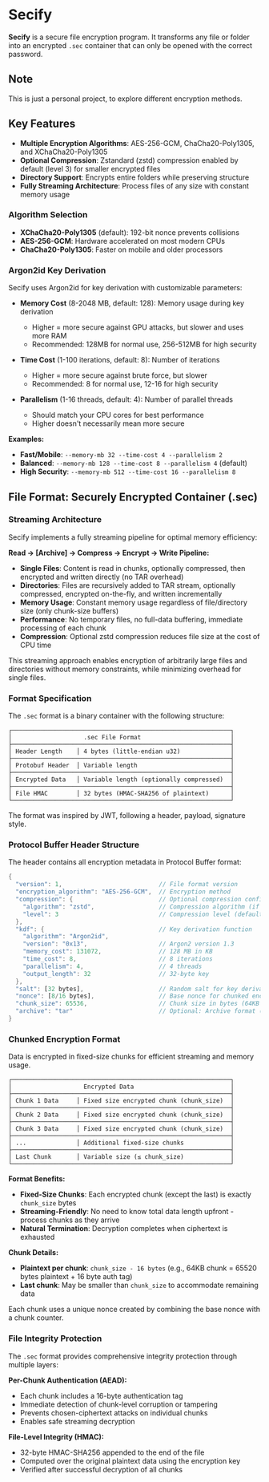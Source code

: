 # Secify

**Secify** is a secure file encryption program. It transforms any file or folder into an encrypted `.sec` container that can only be opened with the correct password.

## Note
This is just a personal project, to explore different encryption methods.

## Key Features

- **Multiple Encryption Algorithms**: AES-256-GCM, ChaCha20-Poly1305, and XChaCha20-Poly1305
- **Optional Compression**: Zstandard (zstd) compression enabled by default (level 3) for smaller encrypted files
- **Directory Support**: Encrypts entire folders while preserving structure
- **Fully Streaming Architecture**: Process files of any size with constant memory usage
  
### Algorithm Selection
- **XChaCha20-Poly1305** (default): 192-bit nonce prevents collisions
- **AES-256-GCM**: Hardware accelerated on most modern CPUs
- **ChaCha20-Poly1305**: Faster on mobile and older processors

### Argon2id Key Derivation
Secify uses Argon2id for key derivation with customizable parameters:

- **Memory Cost** (8-2048 MB, default: 128): Memory usage during key derivation
  - Higher = more secure against GPU attacks, but slower and uses more RAM
  - Recommended: 128MB for normal use, 256-512MB for high security

- **Time Cost** (1-100 iterations, default: 8): Number of iterations
  - Higher = more secure against brute force, but slower
  - Recommended: 8 for normal use, 12-16 for high security

- **Parallelism** (1-16 threads, default: 4): Number of parallel threads
  - Should match your CPU cores for best performance
  - Higher doesn't necessarily mean more secure

**Examples:**
- **Fast/Mobile**: `--memory-mb 32 --time-cost 4 --parallelism 2`
- **Balanced**: `--memory-mb 128 --time-cost 8 --parallelism 4` (default)
- **High Security**: `--memory-mb 512 --time-cost 16 --parallelism 8`

## File Format: Securely Encrypted Container (.sec)

### Streaming Architecture

Secify implements a fully streaming pipeline for optimal memory efficiency:

**Read → [Archive] → Compress → Encrypt → Write Pipeline:**
- **Single Files**: Content is read in chunks, optionally compressed, then encrypted and written directly (no TAR overhead)
- **Directories**: Files are recursively added to TAR stream, optionally compressed, encrypted on-the-fly, and written incrementally
- **Memory Usage**: Constant memory usage regardless of file/directory size (only chunk-size buffers)
- **Performance**: No temporary files, no full-data buffering, immediate processing of each chunk
- **Compression**: Optional zstd compression reduces file size at the cost of CPU time

This streaming approach enables encryption of arbitrarily large files and directories without memory constraints, while minimizing overhead for single files.

### Format Specification

The `.sec` format is a binary container with the following structure:

```
┌─────────────────────────────────────────────────────────────┐
│                    .sec File Format                         │
├─────────────────────────────────────────────────────────────┤
│ Header Length    │ 4 bytes (little-endian u32)              │
├─────────────────────────────────────────────────────────────┤
│ Protobuf Header  │ Variable length                          │
├─────────────────────────────────────────────────────────────┤
│ Encrypted Data   │ Variable length (optionally compressed)  │
├─────────────────────────────────────────────────────────────┤
│ File HMAC        │ 32 bytes (HMAC-SHA256 of plaintext)      │
└─────────────────────────────────────────────────────────────┘
```

The format was inspired by JWT, following a header, payload, signature style.

### Protocol Buffer Header Structure

The header contains all encryption metadata in Protocol Buffer format:

```rust
{
  "version": 1,                           // File format version
  "encryption_algorithm": "AES-256-GCM",  // Encryption method
  "compression": {                        // Optional compression configuration
    "algorithm": "zstd",                  // Compression algorithm (if used)
    "level": 3                            // Compression level (default: 3)
  },
  "kdf": {                                // Key derivation function
    "algorithm": "Argon2id",
    "version": "0x13",                    // Argon2 version 1.3
    "memory_cost": 131072,                // 128 MB in KB
    "time_cost": 8,                       // 8 iterations
    "parallelism": 4,                     // 4 threads
    "output_length": 32                   // 32-byte key
  },
  "salt": [32 bytes],                     // Random salt for key derivation
  "nonce": [8/16 bytes],                  // Base nonce for chunked encryption
  "chunk_size": 65536,                    // Chunk size in bytes (64KB default)
  "archive": "tar"                        // Optional: Archive format (only present for directories)
}
```

### Chunked Encryption Format

Data is encrypted in fixed-size chunks for efficient streaming and memory usage. 

```
┌─────────────────────────────────────────────────────────────┐
│                    Encrypted Data                           │
├─────────────────────────────────────────────────────────────┤
│ Chunk 1 Data     │ Fixed size encrypted chunk (chunk_size)  │
├─────────────────────────────────────────────────────────────┤
│ Chunk 2 Data     │ Fixed size encrypted chunk (chunk_size)  │
├─────────────────────────────────────────────────────────────┤
│ Chunk 3 Data     │ Fixed size encrypted chunk (chunk_size)  │
├─────────────────────────────────────────────────────────────┤
│ ...              │ Additional fixed-size chunks             │
├─────────────────────────────────────────────────────────────┤
│ Last Chunk       │ Variable size (≤ chunk_size)             │
└─────────────────────────────────────────────────────────────┘
```

**Format Benefits:**
- **Fixed-Size Chunks**: Each encrypted chunk (except the last) is exactly `chunk_size` bytes
- **Streaming-Friendly**: No need to know total data length upfront - process chunks as they arrive
- **Natural Termination**: Decryption completes when ciphertext is exhausted

**Chunk Details:**
- **Plaintext per chunk**: `chunk_size - 16 bytes` (e.g., 64KB chunk = 65520 bytes plaintext + 16 byte auth tag)
- **Last chunk**: May be smaller than `chunk_size` to accommodate remaining data

Each chunk uses a unique nonce created by combining the base nonce with a chunk counter.

### File Integrity Protection

The `.sec` format provides comprehensive integrity protection through multiple layers:

**Per-Chunk Authentication (AEAD):**
- Each chunk includes a 16-byte authentication tag
- Immediate detection of chunk-level corruption or tampering
- Prevents chosen-ciphertext attacks on individual chunks
- Enables safe streaming decryption

**File-Level Integrity (HMAC):**
- 32-byte HMAC-SHA256 appended to the end of the file
- Computed over the original plaintext data using the encryption key
- Verified after successful decryption of all chunks